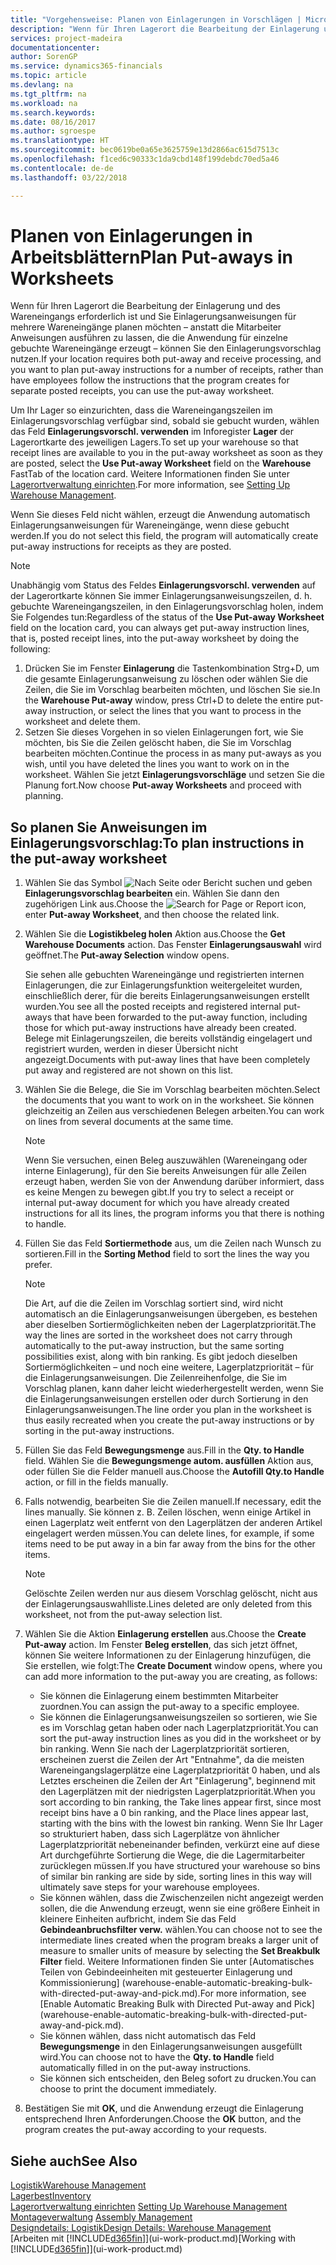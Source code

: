 ```yaml
---
title: "Vorgehensweise: Planen von Einlagerungen in Vorschlägen | Microsoft Docs"
description: "Wenn für Ihren Lagerort die Bearbeitung der Einlagerung und des Wareneingangs erforderlich ist und Sie Einlagerungsanweisungen für mehrere Wareneingänge planen möchten – anstatt die Mitarbeiter Anweisungen ausführen zu lassen, die die Anwendung für einzelne gebuchte Wareneingänge erzeugt – können Sie den Einlagerungsvorschlag nutzen."
services: project-madeira
documentationcenter: 
author: SorenGP
ms.service: dynamics365-financials
ms.topic: article
ms.devlang: na
ms.tgt_pltfrm: na
ms.workload: na
ms.search.keywords: 
ms.date: 08/16/2017
ms.author: sgroespe
ms.translationtype: HT
ms.sourcegitcommit: bec0619be0a65e3625759e13d2866ac615d7513c
ms.openlocfilehash: f1ced6c90333c1da9cbd148f199debdc70ed5a46
ms.contentlocale: de-de
ms.lasthandoff: 03/22/2018

---
```

# <a name="plan-put-aways-in-worksheets"></a><span data-ttu-id="a3d3c-103">Planen von Einlagerungen in Arbeitsblättern</span><span class="sxs-lookup"><span data-stu-id="a3d3c-103">Plan Put-aways in Worksheets</span></span>
<span data-ttu-id="a3d3c-104">Wenn für Ihren Lagerort die Bearbeitung der Einlagerung und des Wareneingangs erforderlich ist und Sie Einlagerungsanweisungen für mehrere Wareneingänge planen möchten – anstatt die Mitarbeiter Anweisungen ausführen zu lassen, die die Anwendung für einzelne gebuchte Wareneingänge erzeugt – können Sie den Einlagerungsvorschlag nutzen.</span><span class="sxs-lookup"><span data-stu-id="a3d3c-104">If your location requires both put-away and receive processing, and you want to plan put-away instructions for a number of receipts, rather than have employees follow the instructions that the program creates for separate posted receipts, you can use the put-away worksheet.</span></span>  

<span data-ttu-id="a3d3c-105">Um Ihr Lager so einzurichten, dass die Wareneingangszeilen im Einlagerungsvorschlag verfügbar sind, sobald sie gebucht wurden, wählen das Feld **Einlagerungsvorschl. verwenden** im Inforegister **Lager** der Lagerortkarte des jeweiligen Lagers.</span><span class="sxs-lookup"><span data-stu-id="a3d3c-105">To set up your warehouse so that receipt lines are available to you in the put-away worksheet as soon as they are posted, select the **Use Put-away Worksheet** field on the **Warehouse** FastTab of the location card.</span></span> <span data-ttu-id="a3d3c-106">Weitere Informationen finden Sie unter [Lagerortverwaltung einrichten](warehouse-setup-warehouse.md).</span><span class="sxs-lookup"><span data-stu-id="a3d3c-106">For more information, see [Setting Up Warehouse Management](warehouse-setup-warehouse.md).</span></span>  

<span data-ttu-id="a3d3c-107">Wenn Sie dieses Feld nicht wählen, erzeugt die Anwendung automatisch Einlagerungsanweisungen für Wareneingänge, wenn diese gebucht werden.</span><span class="sxs-lookup"><span data-stu-id="a3d3c-107">If you do not select this field, the program will automatically create put-away instructions for receipts as they are posted.</span></span>  

> [!NOTE]  
>  <span data-ttu-id="a3d3c-108">Unabhängig vom Status des Feldes **Einlagerungsvorschl. verwenden** auf der Lagerortkarte können Sie immer Einlagerungsanweisungszeilen, d. h. gebuchte Wareneingangszeilen, in den Einlagerungsvorschlag holen, indem Sie Folgendes tun:</span><span class="sxs-lookup"><span data-stu-id="a3d3c-108">Regardless of the status of the **Use Put-away Worksheet** field on the location card, you can always get put-away instruction lines, that is, posted receipt lines, into the put-away worksheet by doing the following:</span></span>  
>   
>  1.  <span data-ttu-id="a3d3c-109">Drücken Sie im Fenster **Einlagerung** die Tastenkombination Strg+D, um die gesamte Einlagerungsanweisung zu löschen oder wählen Sie die Zeilen, die Sie im Vorschlag bearbeiten möchten, und löschen Sie sie.</span><span class="sxs-lookup"><span data-stu-id="a3d3c-109">In the **Warehouse Put-away** window, press Ctrl+D to delete the entire put-away instruction, or select the lines that you want to process in the worksheet and delete them.</span></span>  
> 2.  <span data-ttu-id="a3d3c-110">Setzen Sie dieses Vorgehen in so vielen Einlagerungen fort, wie Sie möchten, bis Sie die Zeilen gelöscht haben, die Sie im Vorschlag bearbeiten möchten.</span><span class="sxs-lookup"><span data-stu-id="a3d3c-110">Continue the process in as many put-aways as you wish, until you have deleted the lines you want to work on in the worksheet.</span></span> <span data-ttu-id="a3d3c-111">Wählen Sie jetzt **Einlagerungsvorschläge** und setzen Sie die Planung fort.</span><span class="sxs-lookup"><span data-stu-id="a3d3c-111">Now choose **Put-away Worksheets** and proceed with planning.</span></span>  

## <a name="to-plan-instructions-in-the-put-away-worksheet"></a><span data-ttu-id="a3d3c-112">So planen Sie Anweisungen im Einlagerungsvorschlag:</span><span class="sxs-lookup"><span data-stu-id="a3d3c-112">To plan instructions in the put-away worksheet</span></span>  
1.  <span data-ttu-id="a3d3c-113">Wählen Sie das Symbol ![Nach Seite oder Bericht suchen](media/ui-search/search_small.png "Symbol nach Seite oder Bericht suchen") und geben **Einlagerungsvorschlag bearbeiten** ein. Wählen Sie dann den zugehörigen Link aus.</span><span class="sxs-lookup"><span data-stu-id="a3d3c-113">Choose the ![Search for Page or Report](media/ui-search/search_small.png "Search for Page or Report icon") icon, enter **Put-away Worksheet**, and then choose the related link.</span></span>  
2.  <span data-ttu-id="a3d3c-114">Wählen Sie die **Logistikbeleg holen** Aktion aus.</span><span class="sxs-lookup"><span data-stu-id="a3d3c-114">Choose the **Get Warehouse Documents** action.</span></span> <span data-ttu-id="a3d3c-115">Das Fenster **Einlagerungsauswahl** wird geöffnet.</span><span class="sxs-lookup"><span data-stu-id="a3d3c-115">The **Put-away Selection** window opens.</span></span>  

    <span data-ttu-id="a3d3c-116">Sie sehen alle gebuchten Wareneingänge und registrierten internen Einlagerungen, die zur Einlagerungsfunktion weitergeleitet wurden, einschließlich derer, für die bereits Einlagerungsanweisungen erstellt wurden.</span><span class="sxs-lookup"><span data-stu-id="a3d3c-116">You see all the posted receipts and registered internal put-aways that have been forwarded to the put-away function, including those for which put-away instructions have already been created.</span></span> <span data-ttu-id="a3d3c-117">Belege mit Einlagerungszeilen, die bereits vollständig eingelagert und registriert wurden, werden in dieser Übersicht nicht angezeigt.</span><span class="sxs-lookup"><span data-stu-id="a3d3c-117">Documents with put-away lines that have been completely put away and registered are not shown on this list.</span></span>  

3. <span data-ttu-id="a3d3c-118">Wählen Sie die Belege, die Sie im Vorschlag bearbeiten möchten.</span><span class="sxs-lookup"><span data-stu-id="a3d3c-118">Select the documents that you want to work on in the worksheet.</span></span> <span data-ttu-id="a3d3c-119">Sie können gleichzeitig an Zeilen aus verschiedenen Belegen arbeiten.</span><span class="sxs-lookup"><span data-stu-id="a3d3c-119">You can work on lines from several documents at the same time.</span></span>  

    > [!NOTE]  
    >  <span data-ttu-id="a3d3c-120">Wenn Sie versuchen, einen Beleg auszuwählen (Wareneingang oder interne Einlagerung), für den Sie bereits Anweisungen für alle Zeilen erzeugt haben, werden Sie von der Anwendung darüber informiert, dass es keine Mengen zu bewegen gibt.</span><span class="sxs-lookup"><span data-stu-id="a3d3c-120">If you try to select a receipt or internal put-away document for which you have already created instructions for all its lines, the program informs you that there is nothing to handle.</span></span>  

4. <span data-ttu-id="a3d3c-121">Füllen Sie das Feld **Sortiermethode** aus, um die Zeilen nach Wunsch zu sortieren.</span><span class="sxs-lookup"><span data-stu-id="a3d3c-121">Fill in the **Sorting Method** field to sort the lines the way you prefer.</span></span>  

    > [!NOTE]  
    >  <span data-ttu-id="a3d3c-122">Die Art, auf die die Zeilen im Vorschlag sortiert sind, wird nicht automatisch an die Einlagerungsanweisungen übergeben, es bestehen aber dieselben Sortiermöglichkeiten neben der Lagerplatzpriorität.</span><span class="sxs-lookup"><span data-stu-id="a3d3c-122">The way the lines are sorted in the worksheet does not carry through automatically to the put-away instruction, but the same sorting possibilities exist, along with bin ranking.</span></span> <span data-ttu-id="a3d3c-123">Es gibt jedoch dieselben Sortiermöglichkeiten – und noch eine weitere, Lagerplatzpriorität – für die Einlagerungsanweisungen. Die Zeilenreihenfolge, die Sie im Vorschlag planen, kann daher leicht wiederhergestellt werden, wenn Sie die Einlagerungsanweisungen erstellen oder durch Sortierung in den Einlagerungsanweisungen.</span><span class="sxs-lookup"><span data-stu-id="a3d3c-123">The line order you plan in the worksheet is thus easily recreated when you create the put-away instructions or by sorting in the put-away instructions.</span></span>  

5.  <span data-ttu-id="a3d3c-124">Füllen Sie das Feld **Bewegungsmenge** aus.</span><span class="sxs-lookup"><span data-stu-id="a3d3c-124">Fill in the **Qty. to Handle** field.</span></span> <span data-ttu-id="a3d3c-125">Wählen Sie die **Bewegungsmenge autom. ausfüllen** Aktion aus, oder füllen Sie die Felder manuell aus.</span><span class="sxs-lookup"><span data-stu-id="a3d3c-125">Choose the **Autofill Qty.to Handle** action, or fill in the fields manually.</span></span>  
6.  <span data-ttu-id="a3d3c-126">Falls notwendig, bearbeiten Sie die Zeilen manuell.</span><span class="sxs-lookup"><span data-stu-id="a3d3c-126">If necessary, edit the lines manually.</span></span> <span data-ttu-id="a3d3c-127">Sie können z. B. Zeilen löschen, wenn einige Artikel in einen Lagerplatz weit entfernt von den Lagerplätzen der anderen Artikel eingelagert werden müssen.</span><span class="sxs-lookup"><span data-stu-id="a3d3c-127">You can delete lines, for example, if some items need to be put away in a bin far away from the bins for the other items.</span></span>  

    > [!NOTE]  
    >  <span data-ttu-id="a3d3c-128">Gelöschte Zeilen werden nur aus diesem Vorschlag gelöscht, nicht aus der Einlagerungsauswahlliste.</span><span class="sxs-lookup"><span data-stu-id="a3d3c-128">Lines deleted are only deleted from this worksheet, not from the put-away selection list.</span></span>  

7.  <span data-ttu-id="a3d3c-129">Wählen Sie die Aktion **Einlagerung erstellen** aus.</span><span class="sxs-lookup"><span data-stu-id="a3d3c-129">Choose the **Create Put-away** action.</span></span> <span data-ttu-id="a3d3c-130">Im Fenster **Beleg erstellen**, das sich jetzt öffnet, können Sie weitere Informationen zu der Einlagerung hinzufügen, die Sie erstellen, wie folgt:</span><span class="sxs-lookup"><span data-stu-id="a3d3c-130">The **Create Document** window opens, where you can add more information to the put-away you are creating, as follows:</span></span>  

    -   <span data-ttu-id="a3d3c-131">Sie können die Einlagerung einem bestimmten Mitarbeiter zuordnen.</span><span class="sxs-lookup"><span data-stu-id="a3d3c-131">You can assign the put-away to a specific employee.</span></span>  
    -   <span data-ttu-id="a3d3c-132">Sie können die Einlagerungsanweisungszeilen so sortieren, wie Sie es im Vorschlag getan haben oder nach Lagerplatzpriorität.</span><span class="sxs-lookup"><span data-stu-id="a3d3c-132">You can sort the put-away instruction lines as you did in the worksheet or by bin ranking.</span></span> <span data-ttu-id="a3d3c-133">Wenn Sie nach der Lagerplatzpriorität sortieren, erscheinen zuerst die Zeilen der Art "Entnahme", da die meisten Wareneingangslagerplätze eine Lagerplatzpriorität 0 haben, und als Letztes erscheinen die Zeilen der Art "Einlagerung", beginnend mit den Lagerplätzen mit der niedrigsten Lagerplatzpriorität.</span><span class="sxs-lookup"><span data-stu-id="a3d3c-133">When you sort according to bin ranking, the Take lines appear first, since most receipt bins have a 0 bin ranking, and the Place lines appear last, starting with the bins with the lowest bin ranking.</span></span> <span data-ttu-id="a3d3c-134">Wenn Sie Ihr Lager so strukturiert haben, dass sich Lagerplätze von ähnlicher Lagerplatzpriorität nebeneinander befinden, verkürzt eine auf diese Art durchgeführte Sortierung die Wege, die die Lagermitarbeiter zurücklegen müssen.</span><span class="sxs-lookup"><span data-stu-id="a3d3c-134">If you have structured your warehouse so bins of similar bin ranking are side by side, sorting lines in this way will ultimately save steps for your warehouse employees.</span></span>  
    -   <span data-ttu-id="a3d3c-135">Sie können wählen, dass die Zwischenzeilen nicht angezeigt werden sollen, die die Anwendung erzeugt, wenn sie eine größere Einheit in kleinere Einheiten aufbricht, indem Sie das Feld **Gebindeanbruchsfilter verw.** wählen.</span><span class="sxs-lookup"><span data-stu-id="a3d3c-135">You can choose not to see the intermediate lines created when the program breaks a larger unit of measure to smaller units of measure by selecting the **Set Breakbulk Filter** field.</span></span> <span data-ttu-id="a3d3c-136">Weitere Informationen finden Sie unter [Automatisches Teilen von Gebindeeinheiten mit gesteuerter Einlagerung und Kommissionierung] (warehouse-enable-automatic-breaking-bulk-with-directed-put-away-and-pick.md).</span><span class="sxs-lookup"><span data-stu-id="a3d3c-136">For more information, see [Enable Automatic Breaking Bulk with Directed Put-away and Pick] (warehouse-enable-automatic-breaking-bulk-with-directed-put-away-and-pick.md).</span></span>  
    -   <span data-ttu-id="a3d3c-137">Sie können wählen, dass nicht automatisch das Feld **Bewegungsmenge** in den Einlagerungsanweisungen ausgefüllt wird.</span><span class="sxs-lookup"><span data-stu-id="a3d3c-137">You can choose not to have the **Qty. to Handle** field automatically filled in on the put-away instructions.</span></span>  
    -   <span data-ttu-id="a3d3c-138">Sie können sich entscheiden, den Beleg sofort zu drucken.</span><span class="sxs-lookup"><span data-stu-id="a3d3c-138">You can choose to print the document immediately.</span></span>  

8.  <span data-ttu-id="a3d3c-139">Bestätigen Sie mit **OK**, und die Anwendung erzeugt die Einlagerung entsprechend Ihren Anforderungen.</span><span class="sxs-lookup"><span data-stu-id="a3d3c-139">Choose the **OK** button, and the program creates the put-away according to your requests.</span></span>  

## <a name="see-also"></a><span data-ttu-id="a3d3c-140">Siehe auch</span><span class="sxs-lookup"><span data-stu-id="a3d3c-140">See Also</span></span>  
[<span data-ttu-id="a3d3c-141">Logistik</span><span class="sxs-lookup"><span data-stu-id="a3d3c-141">Warehouse Management</span></span>](warehouse-manage-warehouse.md)  
[<span data-ttu-id="a3d3c-142">Lagerbest</span><span class="sxs-lookup"><span data-stu-id="a3d3c-142">Inventory</span></span>](inventory-manage-inventory.md)  
<span data-ttu-id="a3d3c-143">[Lagerortverwaltung einrichten](warehouse-setup-warehouse.md)   </span><span class="sxs-lookup"><span data-stu-id="a3d3c-143">[Setting Up Warehouse Management](warehouse-setup-warehouse.md)   </span></span>  
<span data-ttu-id="a3d3c-144">[Montageverwaltung](assembly-assemble-items.md)  </span><span class="sxs-lookup"><span data-stu-id="a3d3c-144">[Assembly Management](assembly-assemble-items.md)  </span></span>  
[<span data-ttu-id="a3d3c-145">Designdetails: Logistik</span><span class="sxs-lookup"><span data-stu-id="a3d3c-145">Design Details: Warehouse Management</span></span>](design-details-warehouse-management.md)  
<span data-ttu-id="a3d3c-146">[Arbeiten mit [!INCLUDE[d365fin](includes/d365fin_md.md)]](ui-work-product.md)</span><span class="sxs-lookup"><span data-stu-id="a3d3c-146">[Working with [!INCLUDE[d365fin](includes/d365fin_md.md)]](ui-work-product.md)</span></span>

